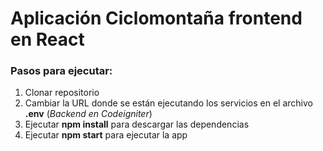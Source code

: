 # Aplicación Ciclomontaña frontend en React

### Pasos para ejecutar:

1. Clonar repositorio
2. Cambiar la URL donde se están ejecutando los servicios en el archivo **.env** (*Backend en Codeigniter*)
3. Ejecutar **npm install** para descargar las dependencias
4. Ejecutar **npm start** para ejecutar la app

